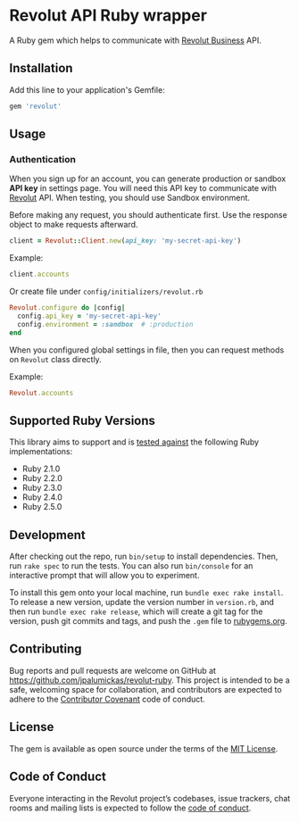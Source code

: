 # Revolut API Ruby wrapper

A Ruby gem which helps to communicate with [Revolut Business][revolut] API.

## Installation

Add this line to your application's Gemfile:

```ruby
gem 'revolut'
```

## Usage

### Authentication

When you sign up for an account, you can generate production or sandbox **API key** in settings page.
You will need this API key to communicate with [Revolut][revolut] API.
When testing, you should use Sandbox environment.

Before making any request, you should authenticate first. Use the response object to
make requests afterward.


```ruby
client = Revolut::Client.new(api_key: 'my-secret-api-key')
```

Example:

```ruby
client.accounts
```

Or create file under `config/initializers/revolut.rb`

```ruby
Revolut.configure do |config|
  config.api_key = 'my-secret-api-key'
  config.environment = :sandbox  # :production
end
```

When you configured global settings in file, then you can request methods
on `Revolut` class directly.

Example:

```ruby
Revolut.accounts
```

## Supported Ruby Versions

This library aims to support and is [tested against][travis] the following Ruby
implementations:

* Ruby 2.1.0
* Ruby 2.2.0
* Ruby 2.3.0
* Ruby 2.4.0
* Ruby 2.5.0

## Development

After checking out the repo, run `bin/setup` to install dependencies. Then, run `rake spec` to run the tests. You can also run `bin/console` for an interactive prompt that will allow you to experiment.

To install this gem onto your local machine, run `bundle exec rake install`. To release a new version, update the version number in `version.rb`, and then run `bundle exec rake release`, which will create a git tag for the version, push git commits and tags, and push the `.gem` file to [rubygems.org](https://rubygems.org).

## Contributing

Bug reports and pull requests are welcome on GitHub at https://github.com/jpalumickas/revolut-ruby. This project is intended to be a safe, welcoming space for collaboration, and contributors are expected to adhere to the [Contributor Covenant](http://contributor-covenant.org) code of conduct.

## License

The gem is available as open source under the terms of the [MIT License](https://opensource.org/licenses/MIT).

## Code of Conduct

Everyone interacting in the Revolut project’s codebases, issue trackers, chat rooms and mailing lists is expected to follow the [code of conduct](https://github.com/jpalumickas/revolut-ruby/blob/master/CODE_OF_CONDUCT.md).

[travis]: https://travis-ci.org/jpalumickas/revolut-ruby

[revolut]: https://www.revolut.com
